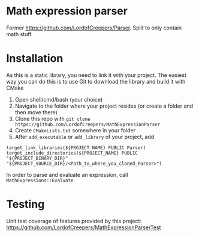 # Math expression parser
Former https://github.com/LordofCreepers/Parser. Split to only contain math stuff

# Installation
As this is a static library, you need to link it with your project. 
The easiest way you can do this is to use Git to download the library and build it with CMake
1. Open shell/cmd/bash (your choice)
1. Navigate to the folder where your project resides (or create a folder and then move there)
1. Clone this repo with ```git clone https://github.com/LordofCreepers/MathExpressionParser```
1. Create `CMakeLists.txt` somewhere in your folder
1. After `add_executable` or `add_library` of your project, add 
```add_subdirectory(<Path_to_where_you_cloned_Parser>)  
target_link_libraries(${PROJECT_NAME} PUBLIC Parser)
target_include_directories(${PROJECT_NAME} PUBLIC "${PROJECT_BINARY_DIR}" "${PROJECT_SOURCE_DIR}/<Path_to_where_you_cloned_Parser>")
```

In order to parse and evaluate an expression, call `MathExpressions::Evaluate`

# Testing
Unit test coverage of features provided by this project: https://github.com/LordofCreepers/MathExpressionParserTest